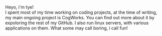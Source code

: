 Heyo, i'm tye!  
I spent most of my time working on coding projects, at the time of writing, my main ongoing project is CogWorks. You can find out more about it by expoloring the rest of my GitHub.
I also run linux servers, with various applications on them. What some may call boring, i call fun!
